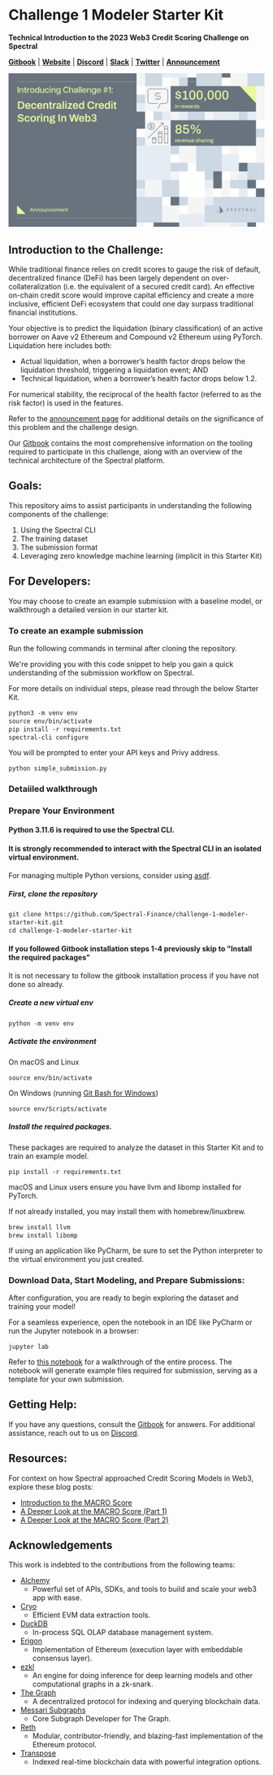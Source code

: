 # Challenge 1 Modeler Starter Kit
**Technical Introduction to the 2023 Web3 Credit Scoring Challenge on Spectral**

**[Gitbook](https://docs.spectral.finance/)**
| **[Website](https://app.spectral.finance/challenges/QmXwAbCDeFgH1234567890)**
| **[Discord](https://discord.gg/Z9ESSwy)**
| **[Slack](https://join.slack.com/t/spectralcommunity/shared_invite/zt-270pp4l2p-gR8KfjQ9hQEv11h_tyCuTQ)**
| **[Twitter](https://twitter.com/SpectralFi)**
| **[Announcement](https://blog.spectral.finance/challenge-1-credit-scoring-web3/)**

![](./assets/challenge-1-hero.png)


## Introduction to the Challenge:

While traditional finance relies on credit scores to gauge the risk of default, decentralized finance (DeFi) has been largely dependent on over-collateralization (i.e. the equivalent of a secured credit card). An effective on-chain credit score would improve capital efficiency and create a more inclusive, efficient DeFi ecosystem that could one day surpass traditional financial institutions.

Your objective is to predict the liquidation (binary classification) of an active borrower on Aave v2 Ethereum and Compound v2 Ethereum using PyTorch. Liquidation here includes both:

* Actual liquidation, when a borrower’s health factor drops below the liquidation threshold, triggering a liquidation event; AND
* Technical liquidation, when a borrower’s health factor drops below 1.2.

For numerical stability, the reciprocal of the health factor (referred to as the risk factor) is used in the features.

Refer to the [announcement page](https://blog.spectral.finance/challenge-1-credit-scoring-web3/) for additional details on the significance of this problem and the challenge design.

Our [Gitbook](https://docs.spectral.finance/) contains the most comprehensive information on the tooling required to participate in this challenge,
along with an overview of the technical architecture of the Spectral platform.

## Goals:
This repository aims to assist participants in understanding the following components of the challenge:
1. Using the Spectral CLI
2. The training dataset
3. The submission format
4. Leveraging zero knowledge machine learning (implicit in this Starter Kit)


## For Developers:

You may choose to create an example submission with a baseline model, or walkthrough a detailed version in our starter kit. 

### To create an example submission
Run the following commands in terminal after cloning the repository.

We're providing you with this code snippet to help you gain a quick understanding of the submission workflow on Spectral. 

For more details on individual steps, please read through the below Starter Kit.

```
python3 -m venv env
source env/bin/activate
pip install -r requirements.txt
spectral-cli configure
```
You will be prompted to enter your API keys and Privy address. 
```
python simple_submission.py
```


### Detaiiled walkthrough

### Prepare Your Environment

#### Python 3.11.6 is required to use the Spectral CLI. 
#### It is strongly recommended to interact with the Spectral CLI in an isolated virtual environment.

For managing multiple Python versions, consider using [asdf](https://asdf-vm.com/).

##### First, clone the repository
```
git clone https://github.com/Spectral-Finance/challenge-1-modeler-starter-kit.git
cd challenge-1-modeler-starter-kit
```

#### If you followed Gitbook installation steps 1-4 previously skip to "Install the required packages"
It is not necessary to follow the gitbook installation process if you have not done so already. 

##### Create a new virtual env
```
python -m venv env
```

##### Activate the environment

On macOS and Linux
```
source env/bin/activate
```

On Windows (running [Git Bash for Windows](https://gitforwindows.org/))
```
source env/Scripts/activate
```


##### Install the required packages. 

These packages are required to analyze the dataset in this Starter Kit and to train an example model.  
```
pip install -r requirements.txt
```
macOS and Linux users ensure you have llvm and libomp installed for PyTorch.

If not already installed, you may install them with homebrew/linuxbrew.
```
brew install llvm
brew install libomp
```


If using an application like PyCharm, be sure to set the Python interpreter to the virtual environment you just created.

[//]: # (### Spectral CLI setup)

[//]: # ()
[//]: # (To configure the Spectral CLI you'll first need to sign up for free accounts on [Spectral]&#40;https://www.app.dev.spectral.finance/profile&#41; and [Alchemy]&#40;https://www.alchemy.com/?ref=github.spectral.finance&#41;)

[//]: # ()
[//]: # (```)

[//]: # (spectral-cli configure)

[//]: # (```)

[//]: # (Follow the instructions in terminal to configure the Spectral CLI.)

[//]: # ()
[//]: # ()
[//]: # (You should see a message stating:)

[//]: # ()
[//]: # ("Config has been updated. You can fetch training data now.")



### Download Data, Start Modeling, and Prepare Submissions:

After configuration, you are ready to begin exploring the dataset and training your model!

For a seamless experience, open the notebook in an IDE like PyCharm or run the Jupyter notebook in a browser:
```
jupyter lab
```

Refer to [this notebook](./modeler_starter_kit.ipynb) for a walkthrough of the entire process. The notebook will generate example files required for submission, serving as a template for your own submission.

## Getting Help:
If you have any questions, consult the [Gitbook](https://docs.spectral.finance/) for answers. For additional assistance, reach out to us on [Discord](https://discord.gg/Z9ESSwy).

## Resources:

For context on how Spectral approached Credit Scoring Models in Web3, explore these blog posts:
* [Introduction to the MACRO Score](https://blog.spectral.finance/introduction-to-macro-score)
* [A Deeper Look at the MACRO Score (Part 1)
](https://blog.spectral.finance/a-deeper-look-at-the-macro-score-part-one/)
* [A Deeper Look at the MACRO Score (Part 2)
](https://blog.spectral.finance/a-deeper-look-at-the-macro-score-part-2/)



## Acknowledgements
This work is indebted to the contributions from the following teams:
* [Alchemy](https://www.alchemy.com/?ref=github.spectral.finance)
  * Powerful set of APIs, SDKs, and tools to build and scale your web3 app with ease.
* [Cryo](https://github.com/paradigmxyz/cryo?ref=github.spectral.finance)
  * Efficient EVM data extraction tools. 
* [DuckDB](https://duckdb.org/)
  * In-process SQL OLAP database management system.
* [Erigon](https://erigon.ch/?ref=github.spectral.finance)
  * Implementation of Ethereum (execution layer with embeddable consensus layer).
* [ezkl](https://github.com/zkonduit/ezkl?ref=github.spectral.finance)
  * An engine for doing inference for deep learning models and other computational graphs in a zk-snark.
* [The Graph](https://thegraph.com/?ref=github.spectral.finance)
  *  A decentralized protocol for indexing and querying blockchain data.
* [Messari Subgraphs](https://subgraphs.messari.io/?ref=github.spectral.finance) 
  * Core Subgraph Developer for The Graph.
* [Reth](https://github.com/paradigmxyz/reth?ref=github.spectral.finance) 
  * Modular, contributor-friendly, and blazing-fast implementation of the Ethereum protocol.
* [Transpose](https://www.transpose.io/?ref=github.spectral.finance) 
  * Indexed real-time blockchain data with powerful integration options. 
